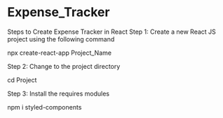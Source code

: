 # Expense_Tracker
Steps to Create Expense Tracker in React
Step 1: Create a new React JS project using the following command

npx create-react-app Project_Name

Step 2: Change to the project directory

cd Project


Step 3: Install the requires modules

npm i styled-components
